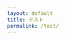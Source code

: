 ```yaml
---
layout: default
title: テスト
permalink: /test/
---
```

<div id='container'></div>
<script>
let sketch = function(p) {
p.setup = function(){
p.createCanvas(100, 100);
p.background(0);
}
};
new p5(sketch, 'container');
</script>

